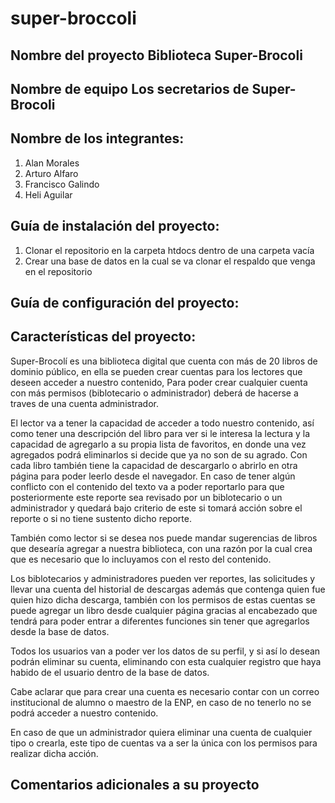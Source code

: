 # super-broccoli

## Nombre del proyecto Biblioteca Super-Brocoli
## Nombre de equipo Los secretarios de Super-Brocoli
## Nombre de los integrantes:
1. Alan Morales
2. Arturo Alfaro
3. Francisco Galindo
4. Heli Aguilar


## Guía de instalación del proyecto:
1. Clonar el repositorio en la carpeta htdocs dentro de una carpeta vacía
2. Crear una base de datos en la cual se va clonar el respaldo que venga en el repositorio


## Guía de configuración del proyecto:


## Características del proyecto:
Super-Brocolí es una biblioteca digital que cuenta con más de 20 libros de dominio público, en ella se pueden crear cuentas para los lectores que deseen acceder a nuestro 
contenido, Para poder crear cualquier cuenta con más permisos (biblotecario o administrador) deberá de hacerse a traves de una cuenta administrador.

El lector va a tener la capacidad de acceder a todo nuestro contenido, así como tener una descripción del libro para ver si le interesa la lectura y la capacidad de agregarlo
a su propia lista de favoritos, en donde una vez agregados podrá eliminarlos si decide que ya no son de su agrado. Con cada libro también tiene la capacidad de descargarlo o 
abrirlo en otra página para poder leerlo desde el navegador. En caso de tener algún conflicto con el contenido del texto va a poder reportarlo para que posteriormente este 
reporte sea revisado por un biblotecario o un administrador y quedará bajo criterio de este si tomará acción sobre el reporte o si no tiene sustento dicho reporte.

También como lector si se desea nos puede mandar sugerencias de libros que desearía agregar a nuestra biblioteca, con una razón por la cual crea que es necesario que lo 
incluyamos con el resto del contenido.

Los biblotecarios y administradores pueden ver reportes, las solicitudes y llevar una cuenta del historial de descargas además que contenga quien fue quien hizo dicha
descarga, también con los permisos de estas cuentas se puede agregar un libro desde cualquier página gracias al encabezado que tendrá para poder entrar a diferentes funciones 
sin tener que agregarlos desde la base de datos.

Todos los usuarios van a poder ver los datos de su perfil, y si así lo desean podrán eliminar su cuenta, eliminando con esta cualquier registro que haya habido de el usuario 
dentro de la base de datos.

Cabe aclarar que para crear una cuenta es necesario contar con un correo institucional de alumno o maestro de la ENP, en caso de no tenerlo no se podrá acceder a nuestro 
contenido.

En caso de que un administrador quiera eliminar una cuenta de cualquier tipo o crearla, este tipo de cuentas va a ser la única con los permisos para realizar dicha acción.

## Comentarios adicionales a su proyecto
